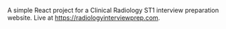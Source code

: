 A simple React project for a Clinical Radiology ST1 interview preparation website. Live at https://radiologyinterviewprep.com.
